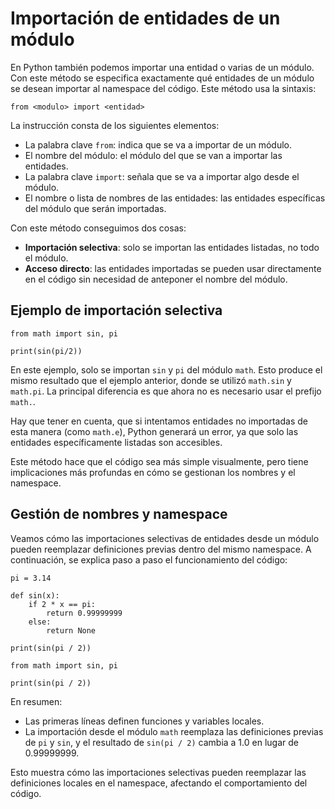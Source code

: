 # Importación de entidades de un módulo

En Python también podemos importar una entidad o varias de un módulo. Con este método se especifica exactamente qué entidades de un módulo se desean importar al namespace del código. Este método usa la sintaxis:
```
from <modulo> import <entidad>
```
La instrucción consta de los siguientes elementos:

* La palabra clave `from`: indica que se va a importar de un módulo.
* El nombre del módulo: el módulo del que se van a importar las entidades.
* La palabra clave `import`: señala que se va a importar algo desde el módulo.
* El nombre o lista de nombres de las entidades: las entidades específicas del módulo que serán importadas.

Con este método conseguimos dos cosas:

* **Importación selectiva**: solo se importan las entidades listadas, no todo el módulo.
* **Acceso directo**: las entidades importadas se pueden usar directamente en el código sin necesidad de anteponer el nombre del módulo.

## Ejemplo de importación selectiva

```
from math import sin, pi

print(sin(pi/2))
```

En este ejemplo, solo se importan `sin` y `pi` del módulo `math`. Esto produce el mismo resultado que el ejemplo anterior, donde se utilizó `math.sin` y `math.pi`. La principal diferencia es que ahora no es necesario usar el prefijo `math.`.

Hay que tener en cuenta, que si intentamos entidades no importadas de esta manera (como `math.e`), Python generará un error, ya que solo las entidades específicamente listadas son accesibles.

Este método hace que el código sea más simple visualmente, pero tiene implicaciones más profundas en cómo se gestionan los nombres y el namespace.

## Gestión de nombres y namespace

Veamos cómo las importaciones selectivas de entidades desde un módulo pueden reemplazar definiciones previas dentro del mismo namespace. A continuación, se explica paso a paso el funcionamiento del código:

```
pi = 3.14

def sin(x):
    if 2 * x == pi:
        return 0.99999999
    else:
        return None

print(sin(pi / 2))

from math import sin, pi

print(sin(pi / 2))
```

En resumen:
* Las primeras líneas definen funciones y variables locales.
* La importación desde el módulo `math` reemplaza las definiciones previas de `pi` y `sin`, y el resultado de `sin(pi / 2)` cambia a 1.0 en lugar de 0.99999999.

Esto muestra cómo las importaciones selectivas pueden reemplazar las definiciones locales en el namespace, afectando el comportamiento del código.